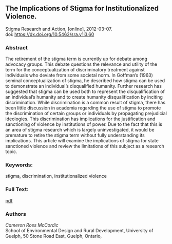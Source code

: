 ## The Implications of Stigma for Institutionalized Violence. ##  
Stigma Research and Action, [online], 2012-03-07.  
 doi: https://dx.doi.org/10.5463/sra.v1i3.60

### Abstract ###
The retirement of the stigma term is currently up for debate among advocacy groups. This debate questions the relevance and utility of the term for the conceptualization of discriminatory treatment against individuals who deviate from some societal norm. In Goffman’s (1963) seminal conceptualization of stigma, he described how stigma can be used to demonstrate an individual’s disqualified humanity. Further research has suggested that stigma can be used both to represent the disqualification of an individual’s humanity and to create humanity disqualification by inciting discrimination. While discrimination is a common result of stigma, there has been little discussion in academia regarding the use of stigma to promote the discrimination of certain groups or individuals by propagating prejudicial ideologies. This discrimination has implications for the justification and sanctioning of violence by institutions of power. Due to the fact that this is an area of stigma research which is largely uninvestigated, it would be premature to retire the stigma term without fully understanding its implications. This article will examine the implications of stigma for state sanctioned violence and review the limitations of this subject as a research topic.

### Keywords: ###
stigma, discrimination, institutionalized violence

### Full Text: ###
[pdf](https://osf.io/5e2tj)

### Authors ####
*Cameron Ross McCordic*  
School of Environmental Design and Rural Development, University of Guelph, 50 Stone Road East, Guelph, Ontario,